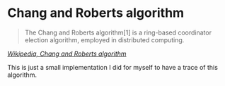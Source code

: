 # Chang and Roberts algorithm

> The Chang and Roberts algorithm[1] is a ring-based coordinator election algorithm, employed in distributed computing.

*[Wikipedia, Chang and Roberts algorithm](https://en.wikipedia.org/wiki/Chang_and_Roberts_algorithm)*

This is just a small implementation I did for myself to have a trace of this algorithm.
